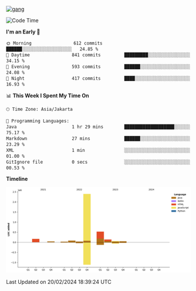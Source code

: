 <!-- [<img src='https://dev.karakun.com/assets/posts/2018-09-16-jc-java-article/3duke_suspects.jpg' alt='java'>](https://github.com/yeahbutstill) -->
[<img src='https://asset-2.tstatic.net/tribunnewswiki/foto/bank/images/Mozart.jpg' alt='gang'>](https://github.com/yeahbutstill)

<!--START_SECTION:waka-->
![Code Time](http://img.shields.io/badge/Code%20Time-2%2C628%20hrs%2051%20mins-blue)

**I'm an Early 🐤** 

```text
🌞 Morning                612 commits         ██████░░░░░░░░░░░░░░░░░░░   24.85 % 
🌆 Daytime                841 commits         █████████░░░░░░░░░░░░░░░░   34.15 % 
🌃 Evening                593 commits         ██████░░░░░░░░░░░░░░░░░░░   24.08 % 
🌙 Night                  417 commits         ████░░░░░░░░░░░░░░░░░░░░░   16.93 % 
```


📊 **This Week I Spent My Time On** 

```text
🕑︎ Time Zone: Asia/Jakarta

💬 Programming Languages: 
Java                     1 hr 29 mins        ███████████████████░░░░░░   75.17 % 
Markdown                 27 mins             ██████░░░░░░░░░░░░░░░░░░░   23.29 % 
XML                      1 min               ░░░░░░░░░░░░░░░░░░░░░░░░░   01.00 % 
GitIgnore file           0 secs              ░░░░░░░░░░░░░░░░░░░░░░░░░   00.53 % 
```

**Timeline**

![Lines of Code chart](https://raw.githubusercontent.com/yeahbutstill/yeahbutstill/main/assets/bar_graph.png)


 Last Updated on 20/02/2024 18:39:24 UTC
<!--END_SECTION:waka-->
